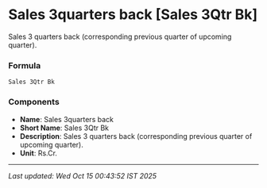# Sales 3quarters back [Sales 3Qtr Bk]
Sales 3 quarters back (corresponding previous quarter of upcoming quarter).

### Formula
```text
Sales 3Qtr Bk
```


### Components
- **Name**: Sales 3quarters back
- **Short Name**: Sales 3Qtr Bk
- **Description**: Sales 3 quarters back (corresponding previous quarter of upcoming quarter).
- **Unit**: Rs.Cr.

---
*Last updated: Wed Oct 15 00:43:52 IST 2025*

